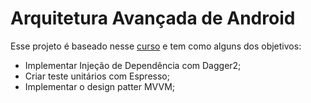 # Arquitetura Avançada de Android
Esse projeto é baseado nesse [curso](https://www.udemy.com/course/advanced-android/) e tem como alguns dos objetivos:
- Implementar Injeção de Dependência com Dagger2;
- Criar teste unitários com Espresso;
- Implementar o design patter MVVM;
